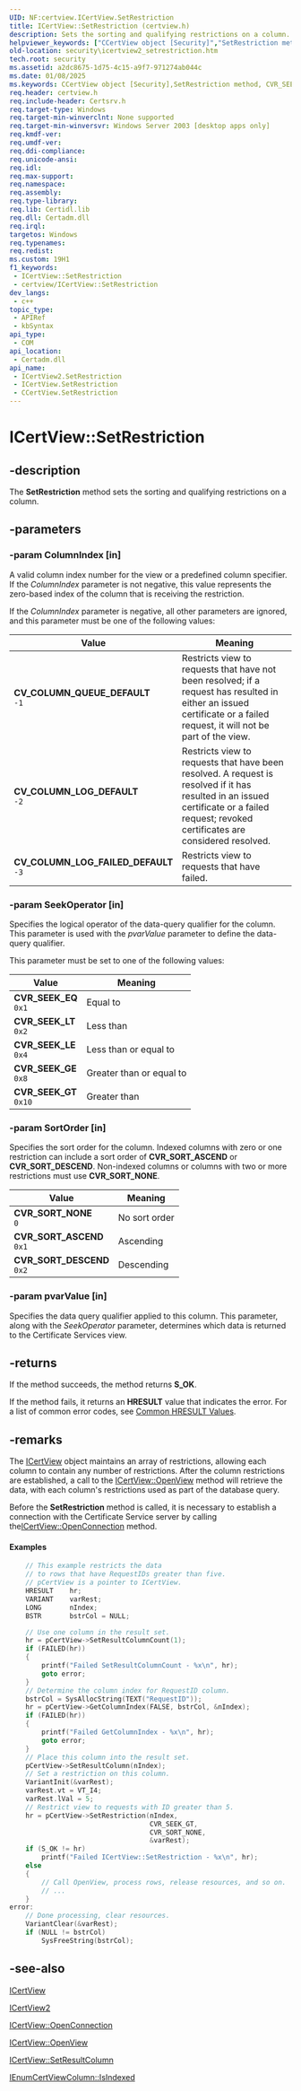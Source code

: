 ```yaml
---
UID: NF:certview.ICertView.SetRestriction
title: ICertView::SetRestriction (certview.h)
description: Sets the sorting and qualifying restrictions on a column.
helpviewer_keywords: ["CCertView object [Security]","SetRestriction method","CVR_SEEK_EQ","CVR_SEEK_GE","CVR_SEEK_GT","CVR_SEEK_LE","CVR_SEEK_LT","CVR_SORT_ASCEND","CVR_SORT_DESCEND","CVR_SORT_NONE","CV_COLUMN_LOG_DEFAULT","CV_COLUMN_LOG_FAILED_DEFAULT","CV_COLUMN_QUEUE_DEFAULT","ICertView interface [Security]","SetRestriction method","ICertView.SetRestriction","ICertView2 interface [Security]","SetRestriction method","ICertView2::SetRestriction","ICertView::SetRestriction","SetRestriction","SetRestriction method [Security]","SetRestriction method [Security]","CCertView object","SetRestriction method [Security]","ICertView interface","SetRestriction method [Security]","ICertView2 interface","certview/ICertView2::SetRestriction","certview/ICertView::SetRestriction","security.icertview2_setrestriction"]
old-location: security\icertview2_setrestriction.htm
tech.root: security
ms.assetid: a2dc8675-1d75-4c15-a9f7-971274ab044c
ms.date: 01/08/2025
ms.keywords: CCertView object [Security],SetRestriction method, CVR_SEEK_EQ, CVR_SEEK_GE, CVR_SEEK_GT, CVR_SEEK_LE, CVR_SEEK_LT, CVR_SORT_ASCEND, CVR_SORT_DESCEND, CVR_SORT_NONE, CV_COLUMN_LOG_DEFAULT, CV_COLUMN_LOG_FAILED_DEFAULT, CV_COLUMN_QUEUE_DEFAULT, ICertView interface [Security],SetRestriction method, ICertView.SetRestriction, ICertView2 interface [Security],SetRestriction method, ICertView2::SetRestriction, ICertView::SetRestriction, SetRestriction, SetRestriction method [Security], SetRestriction method [Security],CCertView object, SetRestriction method [Security],ICertView interface, SetRestriction method [Security],ICertView2 interface, certview/ICertView2::SetRestriction, certview/ICertView::SetRestriction, security.icertview2_setrestriction
req.header: certview.h
req.include-header: Certsrv.h
req.target-type: Windows
req.target-min-winverclnt: None supported
req.target-min-winversvr: Windows Server 2003 [desktop apps only]
req.kmdf-ver: 
req.umdf-ver: 
req.ddi-compliance: 
req.unicode-ansi: 
req.idl: 
req.max-support: 
req.namespace: 
req.assembly: 
req.type-library: 
req.lib: Certidl.lib
req.dll: Certadm.dll
req.irql: 
targetos: Windows
req.typenames: 
req.redist: 
ms.custom: 19H1
f1_keywords:
 - ICertView::SetRestriction
 - certview/ICertView::SetRestriction
dev_langs:
 - c++
topic_type:
 - APIRef
 - kbSyntax
api_type:
 - COM
api_location:
 - Certadm.dll
api_name:
 - ICertView2.SetRestriction
 - ICertView.SetRestriction
 - CCertView.SetRestriction
---
```


# ICertView::SetRestriction

## -description

The **SetRestriction** method sets the sorting and qualifying restrictions on a column.

## -parameters

### -param ColumnIndex [in]

A valid column index number for the view or a predefined column specifier. If the *ColumnIndex* parameter is not negative, this value represents the zero-based index of the column that is receiving the restriction.

If the *ColumnIndex* parameter is negative, all other parameters are ignored, and this parameter must be one of the following values:

| Value | Meaning |
|-------|---------|
| **CV_COLUMN_QUEUE_DEFAULT**<br/>`-1` | Restricts view to requests that have not been resolved; if a request has resulted in either an issued certificate or a failed request, it will not be part of the view. |
| **CV_COLUMN_LOG_DEFAULT**<br/>`-2` | Restricts view to requests that have been resolved. A request is resolved if it has resulted in an issued certificate or a failed request; revoked certificates are considered resolved. |
| **CV_COLUMN_LOG_FAILED_DEFAULT**<br/>`-3` | Restricts view to requests that have failed. |

### -param SeekOperator [in]

Specifies the logical operator of the data-query qualifier for the column. This parameter is used  with the *pvarValue* parameter to define the data-query qualifier.

This parameter must be set to one  of the following values:

| Value | Meaning |
|-------|---------|
| **CVR_SEEK_EQ**<br/>`0x1`  | Equal to |
| **CVR_SEEK_LT**<br/>`0x2`  | Less than |
| **CVR_SEEK_LE**<br/>`0x4`  | Less than or equal to |
| **CVR_SEEK_GE**<br/>`0x8`  | Greater than or equal to |
| **CVR_SEEK_GT**<br/>`0x10` | Greater than |

### -param SortOrder [in]

Specifies the sort order for the column. Indexed columns with zero or one restriction can include a sort order of **CVR_SORT_ASCEND** or **CVR_SORT_DESCEND**. Non-indexed columns or columns with two or more restrictions must use **CVR_SORT_NONE**.

| Value | Meaning |
|-------|---------|
| **CVR_SORT_NONE**<br/>`0`      | No sort order |
| **CVR_SORT_ASCEND**<br/>`0x1`  | Ascending |
| **CVR_SORT_DESCEND**<br/>`0x2` | Descending |

### -param pvarValue [in]

Specifies the data query qualifier applied to this column. This parameter, along with the *SeekOperator* parameter, determines which data is returned to the Certificate Services view.

## -returns

If the method succeeds, the method returns **S_OK**.

If the method fails, it returns an **HRESULT** value that indicates the error. For a list of common error codes, see [Common HRESULT Values](/windows/win32/SecCrypto/common-hresult-values).

## -remarks

The [ICertView](nn-certview-icertview.md) object maintains an array of restrictions, allowing each column to contain any number of restrictions. After the column restrictions are established, a call to the [ICertView::OpenView](nf-certview-icertview-openview.md) method will retrieve the data, with each column's restrictions used as part of the database query.

Before the **SetRestriction** method is called, it is necessary to establish a connection with the Certificate Service server by calling the[ICertView::OpenConnection](nf-certview-icertview-openconnection.md) method.

#### Examples

```cpp
    // This example restricts the data
    // to rows that have RequestIDs greater than five.
    // pCertView is a pointer to ICertView.
    HRESULT    hr;
    VARIANT    varRest;
    LONG       nIndex;
    BSTR       bstrCol = NULL;

    // Use one column in the result set.
    hr = pCertView->SetResultColumnCount(1);
    if (FAILED(hr))
    {
        printf("Failed SetResultColumnCount - %x\n", hr);
        goto error;
    }
    // Determine the column index for RequestID column.
    bstrCol = SysAllocString(TEXT("RequestID"));
    hr = pCertView->GetColumnIndex(FALSE, bstrCol, &nIndex);
    if (FAILED(hr))
    {
        printf("Failed GetColumnIndex - %x\n", hr);
        goto error;
    }
    // Place this column into the result set.
    pCertView->SetResultColumn(nIndex);
    // Set a restriction on this column.
    VariantInit(&varRest);
    varRest.vt = VT_I4;
    varRest.lVal = 5;
    // Restrict view to requests with ID greater than 5.
    hr = pCertView->SetRestriction(nIndex,
                                   CVR_SEEK_GT,
                                   CVR_SORT_NONE,
                                   &varRest);
    if (S_OK != hr)
        printf("Failed ICertView::SetRestriction - %x\n", hr);
    else
    {
        // Call OpenView, process rows, release resources, and so on.
        // ...
    }
error:
    // Done processing, clear resources.
    VariantClear(&varRest);
    if (NULL != bstrCol)
        SysFreeString(bstrCol);
```

## -see-also

[ICertView](nn-certview-icertview.md)

[ICertView2](nn-certview-icertview2.md)

[ICertView::OpenConnection](nf-certview-icertview-openconnection.md)

[ICertView::OpenView](nf-certview-icertview-openview.md)

[ICertView::SetResultColumn](nf-certview-icertview-setresultcolumn.md)

[IEnumCertViewColumn::IsIndexed](nf-certview-ienumcertviewcolumn-isindexed.md)

